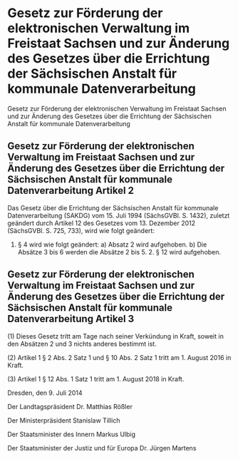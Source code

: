 # Gesetz zur Förderung der elektronischen Verwaltung im Freistaat Sachsen und zur Änderung des Gesetzes über die Errichtung der Sächsischen Anstalt für kommunale Datenverarbeitung 

Gesetz zur Förderung der elektronischen Verwaltung im Freistaat Sachsen und zur Änderung des Gesetzes über die Errichtung der Sächsischen Anstalt für kommunale Datenverarbeitung

## Gesetz zur Förderung der elektronischen Verwaltung im Freistaat Sachsen und zur Änderung des Gesetzes über die Errichtung der Sächsischen Anstalt für kommunale Datenverarbeitung  Artikel 2

Das Gesetz über die Errichtung der Sächsischen Anstalt für kommunale Datenverarbeitung (SAKDG) vom 15. Juli 1994 (SächsGVBl. S. 1432), zuletzt geändert durch Artikel 12 des Gesetzes vom 13. Dezember 2012 (SächsGVBl. S. 725, 733), wird wie folgt geändert:

1. § 4 wird wie folgt geändert: a) Absatz 2 wird aufgehoben. b) Die Absätze 3 bis 6 werden die Absätze 2 bis 5. 2. § 12 wird aufgehoben. 
## Gesetz zur Förderung der elektronischen Verwaltung im Freistaat Sachsen und zur Änderung des Gesetzes über die Errichtung der Sächsischen Anstalt für kommunale Datenverarbeitung  Artikel 3

(1) Dieses Gesetz tritt am Tage nach seiner Verkündung in Kraft, soweit in den Absätzen 2 und 3 nichts anderes bestimmt ist.

(2) Artikel 1 § 2 Abs. 2 Satz 1 und § 10 Abs. 2 Satz 1 tritt am 1. August 2016 in Kraft.

(3) Artikel 1 § 12 Abs. 1 Satz 1 tritt am 1. August 2018 in Kraft.

Dresden, den 9. Juli 2014

Der Landtagspräsident 
              Dr. Matthias Rößler

Der Ministerpräsident 
              Stanislaw Tillich

Der Staatsminister des Innern 
              Markus Ulbig

Der Staatsminister der Justiz und für Europa 
              Dr. Jürgen Martens


